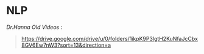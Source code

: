 # NLP

*_Dr.Hanna Old Videos_* : 
> https://drive.google.com/drive/u/0/folders/1ikpK9P3lgtH2KuNfaJcCbx8GV6Ew7nW3?sort=13&direction=a